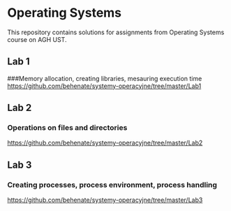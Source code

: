 # Operating Systems

This repository contains solutions for assignments from Operating Systems course on AGH UST.

## Lab 1
###Memory allocation, creating libraries, mesauring execution time
https://github.com/behenate/systemy-operacyjne/tree/master/Lab1
## Lab 2
### Operations on files and directories
https://github.com/behenate/systemy-operacyjne/tree/master/Lab2
## Lab 3
### Creating processes, process environment, process handling
https://github.com/behenate/systemy-operacyjne/tree/master/Lab3